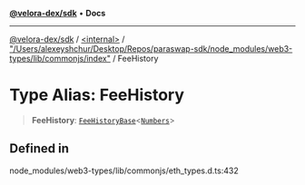 [**@velora-dex/sdk**](../../../../README.md) • **Docs**

***

[@velora-dex/sdk](../../../../globals.md) / [\<internal\>](../../../README.md) / ["/Users/alexeyshchur/Desktop/Repos/paraswap-sdk/node\_modules/web3-types/lib/commonjs/index"](../README.md) / FeeHistory

# Type Alias: FeeHistory

> **FeeHistory**: [`FeeHistoryBase`](../interfaces/FeeHistoryBase.md)\<[`Numbers`](../../../type-aliases/Numbers.md)\>

## Defined in

node\_modules/web3-types/lib/commonjs/eth\_types.d.ts:432
